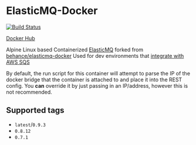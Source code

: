 # ElasticMQ-Docker

[![Build Status](https://travis-ci.org/mumoshu/elasticmq-docker.svg?branch=master)](https://travis-ci.org/mumoshu/elasticmq-docker)

[Docker Hub](https://hub.docker.com/r/mumoshu/elasticmq)

Alpine Linux based Containerized [ElasticMQ](https://github.com/adamw/elasticmq) forked from [behance/elasticmq-docker](https://github.com/behance/elasticmq-docker)
Used for dev environments that [integrate with AWS SQS](http://labs.encoded.io/2013/02/03/testing-amazon-sqs-locally-with-elasticmq/)

By default, the run script for this container will attempt to parse the IP of the docker bridge that the container is attached to and place it into the REST config. You **can** override it by just passing in an IP/address, however this is not recommended.

## Supported tags
 * `latest`/`0.9.3`
 * `0.8.12`
 * `0.7.1`
